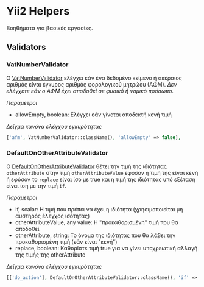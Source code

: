 # Yii2 Helpers 

Βοηθήματα για βασικές εργασίες.

## Validators 

### VatNumberValidator 

Ο [VatNumberValidator](src/validators/VatNumberValidator.php) ελέγχει εάν ένα δεδομένο κείμενο ή ακέραιος αριθμός 
είναι έγκυρος αριθμός φορολογικού μητρώου (ΑΦΜ). 
_Δεν ελέγχετε εάν ο ΑΦΜ έχει αποδοθεί σε φυσικό ή νομικό πρόσωπο._

*Παράμετροι*

* allowEmpty, boolean: Ελέγχει εάν γίνεται αποδεκτή κενή τιμή

*Δείγμα κανόνα ελέγχου εγκυρότητας*

```php
['afm', VatNumberValidator::className(), 'allowEmpty' => false],
```

### DefaultOnOtherAttributeValidator 

Ο [DefaultOnOtherAttributeValidator](src/validators/DefaultOnOtherAttributeValidator.php) 
θέτει την τιμή της ιδιότητας `otherAttribute` στην τιμή
`otherAttributeValue` εφόσον η τιμή της είναι κενή  ή εφόσον το 
`replace` είναι ίσο με true και η τιμή της ιδιότητας υπό εξέταση 
είναι ίση με την τιμή `if`.

*Παράμετροι*

* if, scalar: Η τιμή που πρέπει να έχει η ιδιότητα (χρησιμοποιείται μη αυστηρός έλεγχος ισότητας)
* otherAttributeValue, any value: Η "προκαθορισμένη" τιμή που θα αποδοθεί 
* otherAttribute, string: Το όνομα της ιδιότητας που θα λάβει την προκαθορισμένη τιμή (εάν είναι "κενή")
* replace, boolean: Καθορίστε τιμή true για να γίνει υποχρεωτική αλλαγή της τιμής της otherAttribute 

*Δείγμα κανόνα ελέγχου εγκυρότητας*

```php
[['do_action'], DefaultOnOtherAttributeValidator::className(), 'if' => 'yes', 'otherAttributeValue' => -1, 'otherAttribute' => 'selected_action_element'],
```
